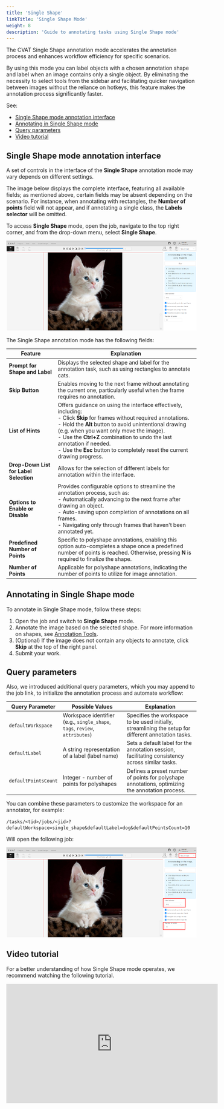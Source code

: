 ```yaml
---
title: 'Single Shape'
linkTitle: 'Single Shape Mode'
weight: 8
description: 'Guide to annotating tasks using Single Shape mode'
---
```


The CVAT Single Shape annotation mode accelerates the annotation process and enhances
workflow efficiency for specific scenarios.

By using this mode you can label objects with a chosen annotation shape and label when an image
contains only a single object. By eliminating the necessity to select tools from the sidebar
and facilitating quicker navigation between images without
the reliance on hotkeys, this feature makes the annotation process significantly faster.

See:

- [Single Shape mode annotation interface](#single-shape-mode-annotation-interface)
- [Annotating in Single Shape mode](#annotating-in-single-shape-mode)
- [Query parameters](#query-parameters)
- [Video tutorial](#video-tutorial)

## Single Shape mode annotation interface

A set of controls in the interface of the **Single Shape** annotation mode may vary depends on different settings.

The image below displays the complete interface, featuring all available fields;
as mentioned above, certain fields may be absent depending on the scenario. For instance, when annotating
with rectangles, the **Number of points** field will not appear, and if annotating a single class,
the **Labels selector** will be omitted.

To access **Single Shape** mode, open the job, navigate to the
top right corner, and from the drop-down menu, select **Single Shape**.

![Single Shape Annotation Mode Interface](/images/single-shape-interface.png)

The Single Shape annotation mode has the following fields:

<!--lint disable maximum-line-length-->

| Feature                                | Explanation                                                                                                                                                                                                                                                                                                                                                  |
| -------------------------------------- | ------------------------------------------------------------------------------------------------------------------------------------------------------------------------------------------------------------------------------------------------------------------------------------------------------------------------------------------------------------ |
| **Prompt for Shape and Label**         | Displays the selected shape and label for the annotation task, such as using rectangles to annotate cats.                                                                                                                                                                                                                                                    |
| **Skip Button**                        | Enables moving to the next frame without annotating the current one, particularly useful when the frame requires no annotation.                                                                                                                                                                                                                              |
| **List of Hints**                      | Offers guidance on using the interface effectively, including: <br> - Click **Skip** for frames without required annotations. <br> - Hold the **Alt** button to avoid unintentional drawing (e.g. when you want only move the image). <br> - Use the **Ctrl+Z** combination to undo the last annotation if needed. <br> - Use the **Esc** button to completely reset the current drawing progress. |
| **Drop-Down List for Label Selection** | Allows for the selection of different labels for annotation within the interface.                                                                                                                                                                                                                                                                            |
| **Options to Enable or Disable**       | Provides configurable options to streamline the annotation process, such as: <br> - Automatically advancing to the next frame after drawing an object. <br> - Auto-saving upon completion of annotations on all frames. <br> - Navigating only through frames that haven't been annotated yet.                                                               |
| **Predefined Number of Points**        | Specific to polyshape annotations, enabling this option auto-completes a shape once a predefined number of points is reached. Otherwise, pressing **N** is required to finalize the shape.                                                                                                                                                                   |
| **Number of Points**                   | Applicable for polyshape annotations, indicating the number of points to utilize for image annotation.                                                                                                                                                                                                                                                       |

<!--lint enable maximum-line-length-->

## Annotating in Single Shape mode

To annotate in Single Shape mode, follow these steps:

1. Open the job and switch to **Single Shape** mode.
2. Annotate the image based on the selected shape.
   For more information on shapes, see [Annotation Tools](http://localhost:1313/docs/getting_started/overview/#annotation-tools).
3. (Optional) If the image does not contain any objects to annotate,
   click **Skip** at the top of the right panel.
4. Submit your work.

## Query parameters

Also, we introduced additional query parameters, which you may append to
the job link, to initialize the annotation process and automate workflow:

<!--lint disable maximum-line-length-->

| Query Parameter      | Possible Values                                                             | Explanation                                                                                          |
| -------------------- | --------------------------------------------------------------------------- | ---------------------------------------------------------------------------------------------------- |
| `defaultWorkspace`   | Workspace identifier (e.g., `single_shape`, `tags`, `review`, `attributes`) | Specifies the workspace to be used initially, streamlining the setup for different annotation tasks. |
| `defaultLabel`       | A string representation of a label (label name)                             | Sets a default label for the annotation session, facilitating consistency across similar tasks.      |
| `defaultPointsCount` | Integer - number of points for polyshapes                                   | Defines a preset number of points for polyshape annotations, optimizing the annotation process.      |

<!--lint enable maximum-line-length-->

You can combine these parameters to customize the workspace for an annotator, for example:

```
/tasks/<tid>/jobs/<jid>?defaultWorkspace=single_shape&defaultLabel=dog&defaultPointsCount=10
```

Will open the following job:

![Query Example](/images/query-example.png)

## Video tutorial

For a better understanding of how Single Shape mode operates,
we recommend watching the following tutorial.

<!--lint disable maximum-line-length-->

<iframe width="560" height="315" src="https://www.youtube.com/embed/u17OXSD7Y4U?si=4z-f52lbxe0CpZEg" title="YouTube video player" frameborder="0" allow="accelerometer; autoplay; clipboard-write; encrypted-media; gyroscope; picture-in-picture; web-share" referrerpolicy="strict-origin-when-cross-origin" allowfullscreen></iframe>

<!--lint enable maximum-line-length-->
